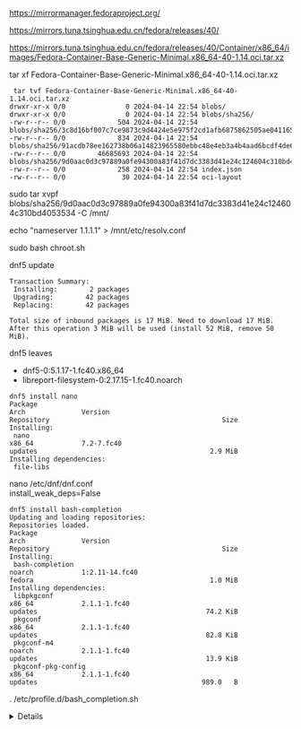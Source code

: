 https://mirrormanager.fedoraproject.org/  

https://mirrors.tuna.tsinghua.edu.cn/fedora/releases/40/  

https://mirrors.tuna.tsinghua.edu.cn/fedora/releases/40/Container/x86_64/images/Fedora-Container-Base-Generic-Minimal.x86_64-40-1.14.oci.tar.xz  

tar xf Fedora-Container-Base-Generic-Minimal.x86_64-40-1.14.oci.tar.xz  
```
 tar tvf Fedora-Container-Base-Generic-Minimal.x86_64-40-1.14.oci.tar.xz 
drwxr-xr-x 0/0               0 2024-04-14 22:54 blobs/
drwxr-xr-x 0/0               0 2024-04-14 22:54 blobs/sha256/
-rw-r--r-- 0/0             504 2024-04-14 22:54 blobs/sha256/3c8d16bf007c7ce9873c9d4424e5e975f2cd1afb6875862505ae04116557ae80
-rw-r--r-- 0/0             834 2024-04-14 22:54 blobs/sha256/91acdb78ee162738b06a14823965580ebbc48e4eb3a4b4aad6bcdf4de6f7ecb5
-rw-r--r-- 0/0        46685693 2024-04-14 22:54 blobs/sha256/9d0aac0d3c97889a0fe94300a83f41d7dc3383d41e24c124604c310bd4053534
-rw-r--r-- 0/0             258 2024-04-14 22:54 index.json
-rw-r--r-- 0/0              30 2024-04-14 22:54 oci-layout
```
sudo tar xvpf blobs/sha256/9d0aac0d3c97889a0fe94300a83f41d7dc3383d41e24c124604c310bd4053534 -C /mnt/  

echo "nameserver 1.1.1.1"  > /mnt/etc/resolv.conf  

sudo bash chroot.sh  

dnf5 update  
```
Transaction Summary:
 Installing:        2 packages
 Upgrading:        42 packages
 Replacing:        42 packages

Total size of inbound packages is 17 MiB. Need to download 17 MiB.
After this operation 3 MiB will be used (install 52 MiB, remove 50 MiB).
```
dnf5 leaves
- dnf5-0:5.1.17-1.fc40.x86_64
- libreport-filesystem-0:2.17.15-1.fc40.noarch
```
dnf5 install nano
Package                                                                            Arch              Version                                                                             Repository                                           Size
Installing:                                                                                                                                                                                                                                       
 nano                                                                              x86_64            7.2-7.fc40                                                                          updates                                           2.9 MiB
Installing dependencies:                                                                                                                                                                                                                          
 file-libs           
```
nano /etc/dnf/dnf.conf  
install_weak_deps=False
```
dnf5 install bash-completion
Updating and loading repositories:
Repositories loaded.
Package                                                                            Arch              Version                                                                             Repository                                           Size
Installing:                                                                                                                                                                                                                                       
 bash-completion                                                                   noarch            1:2.11-14.fc40                                                                      fedora                                            1.0 MiB
Installing dependencies:                                                                                                                                                                                                                          
 libpkgconf                                                                        x86_64            2.1.1-1.fc40                                                                        updates                                          74.2 KiB
 pkgconf                                                                           x86_64            2.1.1-1.fc40                                                                        updates                                          82.8 KiB
 pkgconf-m4                                                                        noarch            2.1.1-1.fc40                                                                        updates                                          13.9 KiB
 pkgconf-pkg-config                                                                x86_64            2.1.1-1.fc40                                                                        updates                                         989.0   B
```
 . /etc/profile.d/bash_completion.sh 
<details>

   
 dnf5      
install                         (Install software)                                                            module                          (Manage modules)
upgrade                         (Upgrade software)                                                            history                         (Manage transaction history)
remove                          (Remove (uninstall) software)                                                 repo                            (Manage repositories)
distro-sync                     (Upgrade or downgrade installed software to the latest available versions)    advisory                        (Manage advisories)
downgrade                       (Downgrade software)                                                          clean                           (Remove or expire cached data)
reinstall                       (Reinstall software)                                                          download                        (Download software to the current directory)
swap                            (Remove software and install another in one transaction)                      makecache                       (Generate the metadata cache)
mark                            (Change the reason of an installed package)                                   versionlock                     (Manage versionlock configuration)
autoremove                      (Remove all unneeded packages originally installed as dependencies.)          system-upgrade                  (Prepare system for upgrade to a new release)
provides                        (Find what package provides the given value)                                  offline-distrosync              (Store a distro-sync transaction to be performed offline)
leaves                          (List groups of installed packages not required by other installed packages)  offline-upgrade                 (Store an upgrade transaction to be performed offline)
repoquery                       (Search for packages matching various criteria)                               offline                         (Manage offline transactions)
search                          (Search for software matching all specified strings)                          check-update                    (Alias for 'check-upgrade')
list                            (Lists packages depending on the packages' relation to the system)            grp                             (Alias for 'group')
info                            (Lists packages depending on the packages' relation to the system)            repoinfo                        (Alias for 'repo info')
check-upgrade                   (Check for available package upgrades)                                        repolist                        (Alias for 'repo list')
check                           (Check for problems in the packagedb)                                         updateinfo                      (Alias for 'advisory')
group                           (Manage comps groups)                                                         upgrade-minimal                 (Alias for 'upgrade --minimal')
environment                     (Manage comps environments)                                                   

 dnf5 list --installed 
Installed packages
alternatives.x86_64                      1.27-1.fc40                updates
audit-libs.x86_64                        4.0.1-1.fc40               <unknown>
basesystem.noarch                        11-20.fc40                 <unknown>
bash.x86_64                              5.2.26-3.fc40              <unknown>
bash-completion.noarch                   1:2.11-14.fc40             fedora
bzip2-libs.x86_64                        1.0.8-18.fc40              <unknown>
ca-certificates.noarch                   2023.2.62_v7.0.401-6.fc40  <unknown>
coreutils.x86_64                         9.4-6.fc40                 <unknown>
coreutils-common.x86_64                  9.4-6.fc40                 <unknown>
crypto-policies.noarch                   20240510-1.gitd287a42.fc40 updates
curl.x86_64                              8.6.0-8.fc40               updates
cyrus-sasl-lib.x86_64                    2.1.28-19.fc40             <unknown>
dnf-data.noarch                          4.21.0-1.fc40              updates
dnf5.x86_64                              5.1.17-1.fc40              updates
fedora-gpg-keys.noarch                   40-2                       updates
fedora-release-common.noarch             40-39                      updates
fedora-release-container.noarch          40-39                      updates
fedora-release-identity-container.noarch 40-39                      updates
fedora-repos.noarch                      40-2                       updates
file-libs.x86_64                         5.45-4.fc40                fedora
filesystem.x86_64                        3.18-8.fc40                <unknown>
findutils.x86_64                         1:4.9.0-9.fc40             updates
fmt.x86_64                               10.2.1-4.fc40              <unknown>
gawk.x86_64                              5.3.0-3.fc40               <unknown>
gdbm-libs.x86_64                         1:1.23-6.fc40              <unknown>
glib2.x86_64                             2.80.3-1.fc40              updates
glibc.x86_64                             2.39-17.fc40               updates
glibc-common.x86_64                      2.39-17.fc40               updates
glibc-minimal-langpack.x86_64            2.39-17.fc40               updates
gmp.x86_64                               1:6.2.1-8.fc40             <unknown>
gnutls.x86_64                            3.8.6-1.fc40               updates
grep.x86_64                              3.11-7.fc40                <unknown>
json-c.x86_64                            0.17-3.fc40                <unknown>
keyutils-libs.x86_64                     1.6.3-3.fc40               <unknown>
krb5-libs.x86_64                         1.21.2-5.fc40              <unknown>
libacl.x86_64                            2.3.2-1.fc40               <unknown>
libarchive.x86_64                        3.7.2-4.fc40               updates
libattr.x86_64                           2.5.2-3.fc40               <unknown>
libblkid.x86_64                          2.40.1-1.fc40              updates
libbrotli.x86_64                         1.1.0-3.fc40               <unknown>
libcap.x86_64                            2.69-8.fc40                updates
libcap-ng.x86_64                         0.8.4-4.fc40               <unknown>
libcom_err.x86_64                        1.47.0-5.fc40              <unknown>
libcurl.x86_64                           8.6.0-8.fc40               updates
libdnf5.x86_64                           5.1.17-1.fc40              updates
libdnf5-cli.x86_64                       5.1.17-1.fc40              updates
libeconf.x86_64                          0.6.2-2.fc40               updates
libevent.x86_64                          2.1.12-12.fc40             <unknown>
libffi.x86_64                            3.4.4-7.fc40               <unknown>
libgcc.x86_64                            14.1.1-7.fc40              updates
libidn2.x86_64                           2.3.7-1.fc40               <unknown>
libmodulemd.x86_64                       2.15.0-12.fc40             updates
libmount.x86_64                          2.40.1-1.fc40              updates
libnghttp2.x86_64                        1.59.0-3.fc40              updates
libpkgconf.x86_64                        2.1.1-1.fc40               updates
libpsl.x86_64                            0.21.5-3.fc40              <unknown>
librepo.x86_64                           1.18.0-1.fc40              updates
libreport-filesystem.noarch              2.17.15-1.fc40             <unknown>
libselinux.x86_64                        3.6-4.fc40                 <unknown>
libsepol.x86_64                          3.6-3.fc40                 <unknown>
libsmartcols.x86_64                      2.40.1-1.fc40              updates
libsolv.x86_64                           0.7.29-1.fc40              updates
libssh.x86_64                            0.10.6-5.fc40              <unknown>
libssh-config.noarch                     0.10.6-5.fc40              <unknown>
libstdc++.x86_64                         14.1.1-7.fc40              updates
libtasn1.x86_64                          4.19.0-6.fc40              <unknown>
libtool-ltdl.x86_64                      2.4.7-10.fc40              <unknown>
libunistring.x86_64                      1.1-7.fc40                 <unknown>
libuuid.x86_64                           2.40.1-1.fc40              updates
libverto.x86_64                          0.3.2-8.fc40               <unknown>
libxcrypt.x86_64                         4.4.36-5.fc40              <unknown>
libxml2.x86_64                           2.12.8-1.fc40              updates
libyaml.x86_64                           0.2.5-14.fc40              <unknown>
libzstd.x86_64                           1.5.6-1.fc40               updates
lua-libs.x86_64                          5.4.6-5.fc40               <unknown>
lz4-libs.x86_64                          1.9.4-6.fc40               <unknown>
mpfr.x86_64                              4.2.1-4.fc40               updates
nano.x86_64                              7.2-7.fc40                 updates
ncurses-base.noarch                      6.4-12.20240127.fc40       <unknown>
ncurses-libs.x86_64                      6.4-12.20240127.fc40       <unknown>
nettle.x86_64                            3.9.1-6.fc40               <unknown>
openldap.x86_64                          2.6.7-1.fc40               <unknown>
openssl-libs.x86_64                      1:3.2.1-2.fc40             <unknown>
p11-kit.x86_64                           0.25.5-1.fc40              updates
p11-kit-trust.x86_64                     0.25.5-1.fc40              updates
pam-libs.x86_64                          1.6.1-3.fc40               updates
pcre2.x86_64                             10.44-1.fc40               updates
pcre2-syntax.noarch                      10.44-1.fc40               updates
pkgconf.x86_64                           2.1.1-1.fc40               updates
pkgconf-m4.noarch                        2.1.1-1.fc40               updates
pkgconf-pkg-config.x86_64                2.1.1-1.fc40               updates
popt.x86_64                              1.19-6.fc40                <unknown>
publicsuffix-list-dafsa.noarch           20240107-3.fc40            <unknown>
readline.x86_64                          8.2-8.fc40                 <unknown>
rpm.x86_64                               4.19.1.1-1.fc40            <unknown>
rpm-libs.x86_64                          4.19.1.1-1.fc40            <unknown>
rpm-sequoia.x86_64                       1.6.0-3.fc40               updates
sdbus-cpp.x86_64                         1.4.0-2.fc40               fedora
sed.x86_64                               4.9-1.fc40                 <unknown>
setup.noarch                             2.14.5-2.fc40              <unknown>
sqlite-libs.x86_64                       3.45.1-2.fc40              <unknown>
systemd-libs.x86_64                      255.8-1.fc40               updates
xz-libs.x86_64                           1:5.4.6-3.fc40             <unknown>
zchunk-libs.x86_64                       1.4.0-2.fc40               <unknown>
zlib-ng-compat.x86_64                    2.1.7-1.fc40               updates

 dnf5 group list 
Updating and loading repositories:
Repositories loaded.
ID                          Name                                        Installed
3d-printing                 3D Printing                                        no
admin-tools                 Administration Tools                               no
audio                       Audio Production                                   no
authoring-and-publishing    Authoring and Publishing                           no
budgie-desktop              Budgie                                             no
budgie-desktop-apps         Budgie Desktop Applications                        no
c-development               C Development Tools and Libraries                  no
cloud-infrastructure        Cloud Infrastructure                               no
cloud-management            Cloud Management Tools                             no
compiz                      Compiz                                             no
container-management        Container Management                               no
d-development               D Development Tools and Libraries                  no
design-suite                Design Suite                                       no
desktop-accessibility       Desktop accessibility                              no
development-tools           Development Tools                                  no
domain-client               Domain Membership                                  no
editors                     Editors                                            no
education                   Educational Software                               no
electronic-lab              Electronic Lab                                     no
engineering-and-scientific  Engineering and Scientific                         no
freeipa-server              FreeIPA Server                                     no
games                       Games and Entertainment                            no
headless-management         Headless Management                                no
kf6-software-development    KDE Frameworks 6 Software Development              no
libreoffice                 LibreOffice                                        no
mate-applications           MATE Applications                                  no
milkymist                   Milkymist                                          no
network-server              Network Servers                                    no
neuron-modelling-simulators Neuron Modelling Simulators                        no
office                      Office/Productivity                                no
python-classroom            Python Classroom                                   no
python-science              Python Science                                     no
robotics-suite              Robotics                                           no
rpm-development-tools       RPM Development Tools                              no
security-lab                Security Lab                                       no
sound-and-video             Sound and Video                                    no
swaywm-extended             Sway Window Manager (supplemental packages)        no
system-tools                System Tools                                       no
text-internet               Text-based Internet                                no
vlc                         VideoLAN Client                                    no
window-managers             Window Managers                                    no

dnf5 environment list
Updating and loading repositories:
Repositories loaded.
ID                                Name                                 Installed
basic-desktop-environment         Basic Desktop                               no
budgie-desktop-environment        Budgie Desktop                              no
cinnamon-desktop-environment      Cinnamon Desktop                            no
cloud-server-environment          Fedora Cloud Server                         no
custom-environment                Fedora Custom Operating System              no
deepin-desktop-environment        Deepin Desktop                              no
developer-workstation-environment Development and Creative Workstation        no
i3-desktop-environment            i3 desktop                                  no
infrastructure-server-environment Infrastructure Server                       no
kde-desktop-environment           KDE Plasma Workspaces                       no
lxde-desktop-environment          LXDE Desktop                                no
lxqt-desktop-environment          LXQt Desktop                                no
mate-desktop-environment          MATE Desktop                                no
minimal-environment               Minimal Install                             no
phosh-desktop-environment         Phosh Desktop                               no
server-product-environment        Fedora Server Edition                       no
sugar-desktop-environment         Sugar Desktop Environment                   no
sway-desktop-environment          Sway Desktop                                no
web-server-environment            Web Server                                  no
workstation-product-environment   Fedora Workstation                          no
xfce-desktop-environment          Xfce Desktop                                no

dnf --config /builddir/result/image/build/image-root/kiwi_dnf4.conf -y --installroot /builddir/result/image/build/image-root --releasever=40 --setopt=install_weak_deps=False --exclude=*-firmware --exclude=dosfstools --exclude=e2fsprogs --exclude=fuse-libs --exclude=geolite2-city --exclude=geolite2-country --exclude=glibc-langpack-en --exclude=gnupg2-smime --exclude=grubby --exclude=kernel --exclude=langpacks-en --exclude=langpacks-en_GB --exclude=libss --exclude=pinentry --exclude=pinentry --exclude=shared-mime-info --exclude=sssd-client --exclude=trousers --exclude=tzdata --exclude=util-linux --exclude=xkeyboard-config install basesystem bash coreutils fedora-release-container filesystem glibc-minimal-langpack microdnf rpm 

</details>

